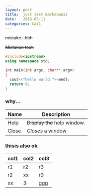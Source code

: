 ```yaml
---
layout: post
title:  just test markdown22
date:   2016-03-11
categories: Cat1
---
```


~~mistake...hhh~~

~~Mistaken text.~~

```cpp
#include<iostream>
using namespace std;

int main(int argc, char** argv)
{
  cout<<"hello world."<<endl;
  return 0;
}
```

### why...


| Name | Description          |
| ------------- | ----------- |
| Help      | ~~Display the~~ help window.|
| Close     | _Closes_ a window     |

### thisis also ok
col1|col2|col3
----|---|----
r1|r2|r3
r2|xx|r3
xx|3|ggg
